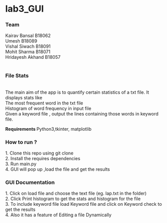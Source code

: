 # lab3_GUI
<h3>Team </h3>
Kairav Bansal B18062<br>
Umesh B18089<br>
Vishal Siwach B18091<br>
Mohit Sharma B18071<br>
Hridayesh Akhand B18057<br>
<br>
<h3> File Stats </h3><br>
The main aim of the app is to quantify certain statistics of a txt file. It displays stats like<br>
The most frequent word in the txt file <br>
Histogram of word frequency in input file<br>
Given a keyword file , output the lines containing those words in keyword file.<br>

<b> Requirements </b> Python3,tkinter, matplotlib

<h3> How to run ? </h3>
   1. Clone this repo using git clone <br>
   2. Install the requires dependencies<br>
   3. Run main.py<br>
   4. GUI will pop up ,load the file and get the results<br>
 
<h3> GUI Documentation </h3>
   1. Click on load file and choose the text file (eg. lap.txt in the folder)<br>
   2. Click Print histogram to get the stats and histogram for the file<br>
   3. To include keyword file load Keyword file and click on Keyword check to get the results<br>
   4. Also it has a feature of Editing a file Dynamically <br>
